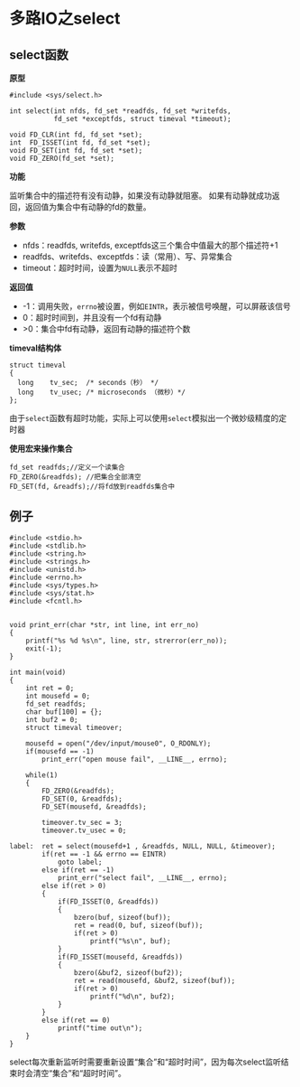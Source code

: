 # 多路IO之select

## select函数

**原型**

```
#include <sys/select.h>

int select(int nfds, fd_set *readfds, fd_set *writefds,
           fd_set *exceptfds, struct timeval *timeout);

void FD_CLR(int fd, fd_set *set);
int  FD_ISSET(int fd, fd_set *set);
void FD_SET(int fd, fd_set *set);
void FD_ZERO(fd_set *set);
```

**功能**

监听集合中的描述符有没有动静，如果没有动静就阻塞。
如果有动静就成功返回，返回值为集合中有动静的fd的数量。

**参数**

- nfds：readfds, writefds, exceptfds这三个集合中值最大的那个描述符+1
- readfds、writefds、exceptfds：读（常用）、写、异常集合
- timeout：超时时间，设置为`NULL`表示不超时

**返回值**

- -1：调用失败，`errno`被设置，例如`EINTR`，表示被信号唤醒，可以屏蔽该信号
- 0：超时时间到，并且没有一个fd有动静
- \>0：集合中fd有动静，返回有动静的描述符个数

**timeval结构体**

```
struct timeval
{
  long    tv_sec;  /* seconds（秒） */
  long    tv_usec; /* microseconds （微秒）*/
};
```
由于`select`函数有超时功能，实际上可以使用`select`模拟出一个微妙级精度的定时器

**使用宏来操作集合**

```
fd_set readfds;//定义一个读集合
FD_ZERO(&readfds); //把集合全部清空
FD_SET(fd, &readfs);//将fd放到readfds集合中
```


## 例子

```
#include <stdio.h>
#include <stdlib.h>
#include <string.h>
#include <strings.h>
#include <unistd.h>
#include <errno.h>
#include <sys/types.h>
#include <sys/stat.h>
#include <fcntl.h>


void print_err(char *str, int line, int err_no)
{
    printf("%s %d %s\n", line, str, strerror(err_no));
    exit(-1);
}

int main(void)
{
    int ret = 0;
    int mousefd = 0;
    fd_set readfds;
    char buf[100] = {};
    int buf2 = 0;
    struct timeval timeover;

    mousefd = open("/dev/input/mouse0", O_RDONLY);
    if(mousefd == -1)
        print_err("open mouse fail", __LINE__, errno);

    while(1)
    {
        FD_ZERO(&readfds);
        FD_SET(0, &readfds);
        FD_SET(mousefd, &readfds);

        timeover.tv_sec = 3;
        timeover.tv_usec = 0;

label:  ret = select(mousefd+1 , &readfds, NULL, NULL, &timeover);
        if(ret == -1 && errno == EINTR)
            goto label;
        else if(ret == -1)
            print_err("select fail", __LINE__, errno);
        else if(ret > 0)
        {
            if(FD_ISSET(0, &readfds))
            {
                bzero(buf, sizeof(buf));
                ret = read(0, buf, sizeof(buf));
                if(ret > 0)
                    printf("%s\n", buf);
            }
            if(FD_ISSET(mousefd, &readfds))
            {
                bzero(&buf2, sizeof(buf2));
                ret = read(mousefd, &buf2, sizeof(buf));
                if(ret > 0)
                    printf("%d\n", buf2);
            }
        }
        else if(ret == 0)
            printf("time out\n");
    }
}
```

select每次重新监听时需要重新设置“集合”和“超时时间”，因为每次select监听结束时会清空“集合”和“超时时间”。

